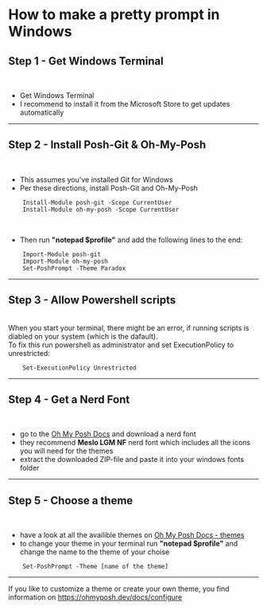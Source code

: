 # How to make a pretty prompt in Windows

## Step 1 - Get Windows Terminal

<br>

- Get Windows Terminal
- I recommend to install it from the Microsoft Store to get updates automatically

---

## Step 2 - Install Posh-Git & Oh-My-Posh

<br>

- This assumes you've installed Git for Windows
- Per these directions, install Posh-Git and Oh-My-Posh

```
    Install-Module posh-git -Scope CurrentUser
    Install-Module oh-my-posh -Scope CurrentUser
```

<br>

- Then run <strong>"notepad $profile"</strong> and add the following lines to the end:

```
    Import-Module posh-git
    Import-Module oh-my-posh
    Set-PoshPrompt -Theme Paradox
```

---

## Step 3 - Allow Powershell scripts

<br>
When you start your terminal, there might be an error, if running scripts is diabled on your system (which is the dafault).<br>
To fix this run powershell as administrator and set ExecutionPolicy to unrestricted:

```
    Set-ExecutionPolicy Unrestricted
```

---

## Step 4 - Get a Nerd Font

<br>

- go to the [Oh My Posh Docs](https://ohmyposh.dev/docs/fonts) and download a nerd font
- they recommend <strong>Meslo LGM NF</strong> nerd font which includes all the icons you will need for the themes
- extract the downloaded ZIP-file and paste it into your windows fonts folder

---

## Step 5 - Choose a theme

<br>

- have a look at all the availible themes on [Oh My Posh Docs - themes](https://ohmyposh.dev/docs/themes)
- to change your theme in your terminal run <strong>"notepad $profile"</strong> and change the name to the theme of your choise

```
    Set-PoshPrompt -Theme [name of the theme]
```

---

If you like to customize a theme or create your own theme, you find information on https://ohmyposh.dev/docs/configure
